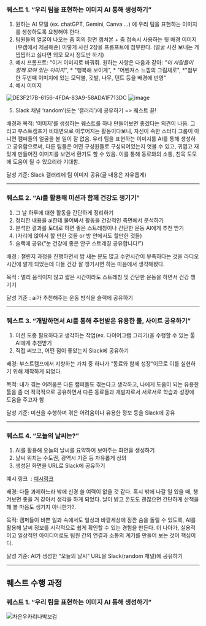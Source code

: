 ### **퀘스트 1. “우리 팀을 표현하는 이미지 AI 통해 생성하기”**

1. 원하는 AI 모델 (ex. chatGPT, Gemini, Canva …) 에 우리 팀을 표현하는 이미지를 생성하도록 요청해야 한다.
2. 팀원들의 얼굴이 나오는 줌 회의 장면 캡쳐본 + 줌 접속시 사용하는 뒷 배경 이미지(부캠에서 제공해준) 이렇게 사진 2장을 프롬프트에 첨부한다. (얼굴 사진 보내는 게 찝찝하고 싫다면 외모 묘사 정도만 하기)
3. 예시 프롬프트: “이거 이미지로 바꿔줘. 원하는 사항은 다음과 같아: *”이 사람들이 함께 모여 있는 이미지”*, * "행복해 보이게", * "어벤져스 느낌의 그림체로", *"첨부한 두번째 이미지에 있는 모닥불, 깃발, 나무, 텐트 등을 배경에 반영"
4. 예시 이미지

![DE3F217B-6156-4FDA-83A9-58ADA1F713DC](https://github.com/user-attachments/assets/5e050a35-b795-4fe4-8c10-f84595965b8e)
![image](https://private-user-images.githubusercontent.com/162662145/467907596-b2356045-b526-4c74-8638-5203d47c677f.png?jwt=eyJhbGciOiJIUzI1NiIsInR5cCI6IkpXVCJ9.eyJpc3MiOiJnaXRodWIuY29tIiwiYXVkIjoicmF3LmdpdGh1YnVzZXJjb250ZW50LmNvbSIsImtleSI6ImtleTUiLCJleHAiOjE3NTI4MjI5NjEsIm5iZiI6MTc1MjgyMjY2MSwicGF0aCI6Ii8xNjI2NjIxNDUvNDY3OTA3NTk2LWIyMzU2MDQ1LWI1MjYtNGM3NC04NjM4LTUyMDNkNDdjNjc3Zi5wbmc_WC1BbXotQWxnb3JpdGhtPUFXUzQtSE1BQy1TSEEyNTYmWC1BbXotQ3JlZGVudGlhbD1BS0lBVkNPRFlMU0E1M1BRSzRaQSUyRjIwMjUwNzE4JTJGdXMtZWFzdC0xJTJGczMlMkZhd3M0X3JlcXVlc3QmWC1BbXotRGF0ZT0yMDI1MDcxOFQwNzExMDFaJlgtQW16LUV4cGlyZXM9MzAwJlgtQW16LVNpZ25hdHVyZT0yMjJmNTA3Nzc3N2QwNTZhYzE4MmIzM2IxZjgwZDkxYWU2YTIzNTA1ODc1NWQ0MTBmZmY4OGYwYmEyMThlYzY0JlgtQW16LVNpZ25lZEhlYWRlcnM9aG9zdCJ9.r0-1qk5GTGRAeVTEt9YEDGZyay2vFk3jMYXU0zFNWEM)


5. Slack 채널 ‘random’(또는 ‘갤러리’)에 공유하기 => 퀘스트 끝!

배경과 목적: ‘이미지’를 생성하는 퀘스트를 하나 만들어보면 좋겠다는 의견이 나옴. 그리고 부스트캠프가 비대면으로 이루어지는 활동이다보니, 자신이 속한 스터디 그룹이 아니면 캠퍼들의 얼굴을 볼 일이 잘 없음. 우리 팀을 표현하는 이미지를 AI를 통해 생성하고 공유함으로써, 다른 팀들은 어떤 구성원들로 구성되어있는지 엿볼 수 있고, 귀엽고 재밌게 만들어진 이미지를 보면서 환기도 할 수 있음. 이를 통해 동료와의 소통, 친목 도모에 도움이 될 수 있으리라 기대함.

달성 기준: Slack 갤러리에 팀 이미지 공유(글 내용은 자유롭게)

---

### **퀘스트 2. “AI를 활용해 미션과 함께 건강도 챙기기”**

1. 그 날 하루에 대한 활동을 간단하게 정리하기
2. 정리한 내용을 ai한테 물어봐서 활동을 건강적인 측면에서 분석하기
3. 분석한 결과를 토대로 하면 좋은 스트레칭이나 간단한 운동 AI에게 추천 받기
4. (자리에 앉아서 할 만한 것들 or 방 안에서도 할만한 것들)
5. 슬랙에 공유(“눈 건강에 좋은 안구 스트레칭 공유합니다!”)

배경 : 챌린지 과정을 진행하면서 밤 새는 분도 많고 수면시간이 부족하다는 것을 라디오 시간에 알게 되었는데 다들 건강 잘 챙기시면 하는 마음에서 생각해봤다.

목적 : 멀리 움직이지 않고 짧은 시간이라도 스트레칭 및 간단한 운동을 하면서 건강 챙기기

달성 기준 : ai가 추천해주는 운동 방식을 슬랙에 공유하기

---

### **퀘스트 3. “개발하면서 AI를 통해 추천받은 유용한 툴, 사이트 공유하기”**

1. 미션 도중 필요하다고 생각하는 작업(ex. 다이어그램 그리기)을 수행할 수 있는 툴 AI에게 추천받기
2. 직접 써보고, 어떤 점이 좋았는지 Slack에 공유하기

배경: 부스트캠프에서 지향하는 가치 중 하나가 “동료와 함께 성장”이므로 이를 실현하기 위해 제작하게 되었다.

목적: 내가 겪는 어려움은 다른 캠퍼들도 겪는다고 생각하고, 나에게 도움이 되는 유용한 툴을 좀 더 적극적으로 공유하면서 다른 동료들과 개발자로서 서로서로 학습과 성장에 도움을 주고자 함

달성 기준: 미션을 수행하며 겪은 어려움이나 유용한 정보 등을 Slack에 공유

---

### **퀘스트 4. “오늘의 날씨는?”**

1. AI를 활용해 오늘의 날씨를 요약하여 보여주는 화면을 생성하기
2. 날씨 위치는 수도권, 광역시 기준 등 자유롭게 상의
3. 생성된 화면을 URL로 Slack에 공유하기

예시 링크  : [예시링크](https://claude.ai/public/artifacts/34d5a0d1-9914-43cc-a242-e1a66fc5f65f?fullscreen=false)

배경: 다들 과제하느라 밖에 신경 쓸 여력이 없을 것 같다. 혹시 밖에 나갈 일 있을 때, 챙겨보면 좋을 거 같아서 생각을 하게 되었다. 날이 밝고 온도도 괜찮으면 간단하게 산책을 해 볼 마음도 생기지 아니한가?.

목적: 캠퍼들이 바쁜 일과 속에서도 일상과 바깥세상에 잠깐 숨을 돌릴 수 있도록, AI를 활용해 날씨 정보를 시각적으로 쉽게 확인할 수 있는 경험을 만든다. 더 나아가, 실용적이고 일상적인 아이디어로도 팀원 간의 연결과 소통의 계기를 만들어 보는 것이 핵심이다.

달성 기준: AI가 생성한 “오늘의 날씨” URL을 Slack(random 채널)에 공유하기


---


## 퀘스트 수행 과정

### **퀘스트 1. “우리 팀을 표현하는 이미지 AI 통해 생성하기”**
![차은우카리나박보검]([https://files.slack.com/files-pri/T095HM2JESV-F096E7QBCQJ/image.png](https://raw.githubusercontent.com/kimstitute/imageRepo/refs/heads/main/day4/ChatGPT%20Image%202025%EB%85%84%207%EC%9B%94%2018%EC%9D%BC%20%EC%98%A4%ED%9B%84%2005_05_46.png))
